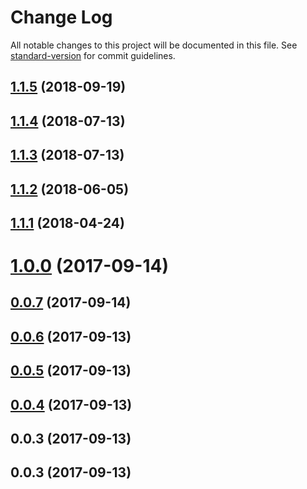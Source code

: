 # Change Log

All notable changes to this project will be documented in this file. See [standard-version](https://github.com/conventional-changelog/standard-version) for commit guidelines.

<a name="1.1.5"></a>
## [1.1.5](https://github.com/slavakisel/react-month-picker-input/compare/v1.1.4...v1.1.5) (2018-09-19)



<a name="1.1.4"></a>
## [1.1.4](https://github.com/slavakisel/react-month-picker-input/compare/v1.1.3...v1.1.4) (2018-07-13)



<a name="1.1.3"></a>
## [1.1.3](https://github.com/slavakisel/react-month-picker-input/compare/v1.1.2...v1.1.3) (2018-07-13)



<a name="1.1.2"></a>
## [1.1.2](https://github.com/slavakisel/react-month-picker-input/compare/v1.1.1...v1.1.2) (2018-06-05)



<a name="1.1.1"></a>
## [1.1.1](https://github.com/slavakisel/react-month-picker-input/compare/v1.0.0...v1.1.1) (2018-04-24)



<a name="1.0.0"></a>
# [1.0.0](https://github.com/slavakisel/react-month-picker-input/compare/v0.0.7...v1.0.0) (2017-09-14)



<a name="0.0.7"></a>
## [0.0.7](https://github.com/slavakisel/react-month-picker-input/compare/v0.0.6...v0.0.7) (2017-09-14)



<a name="0.0.6"></a>
## [0.0.6](https://github.com/slavakisel/react-month-picker-input/compare/v0.0.5...v0.0.6) (2017-09-13)



<a name="0.0.5"></a>
## [0.0.5](https://github.com/slavakisel/react-month-picker-input/compare/v0.0.4...v0.0.5) (2017-09-13)



<a name="0.0.4"></a>
## [0.0.4](https://github.com/slavakisel/react-month-picker-input/compare/v0.0.3...v0.0.4) (2017-09-13)



<a name="0.0.3"></a>
## 0.0.3 (2017-09-13)



<a name="0.0.3"></a>
## 0.0.3 (2017-09-13)
